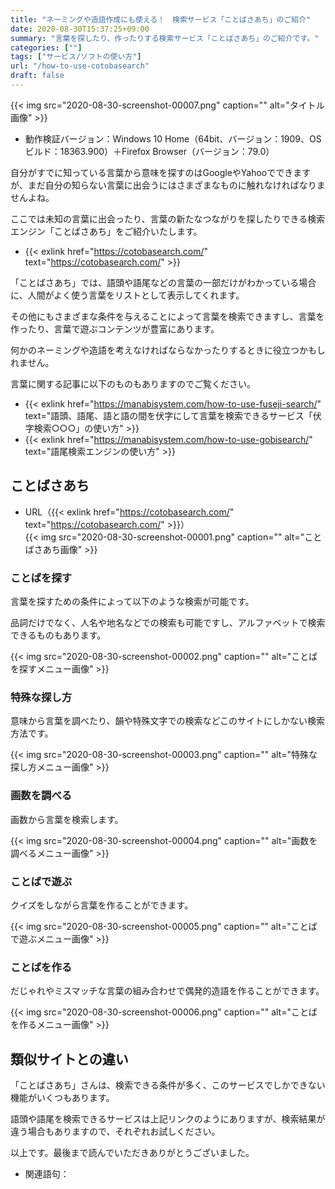 ```yaml
---
title: "ネーミングや造語作成にも使える！　検索サービス「ことばさあち」のご紹介"
date: 2020-08-30T15:37:25+09:00
summary: "言葉を探したり、作ったりする検索サービス「ことばさあち」のご紹介です。"
categories: [""]
tags: ["サービス/ソフトの使い方"]
url: "/how-to-use-cotobasearch"
draft: false
---
```


{{< img src="2020-08-30-screenshot-00007.png" caption="" alt="タイトル画像" >}}

- 動作検証バージョン：Windows 10 Home（64bit、バージョン：1909、OSビルド：18363.900）＋Firefox Browser（バージョン：79.0）

自分がすでに知っている言葉から意味を探すのはGoogleやYahooでできますが、まだ自分の知らない言葉に出会うにはさまざまなものに触れなければなりませんよね。

ここでは未知の言葉に出会ったり、言葉の新たなつながりを探したりできる検索エンジン「ことばさあち」をご紹介いたします。

- {{< exlink href="https://cotobasearch.com/" text="https://cotobasearch.com/" >}}

「ことばさあち」では、語頭や語尾などの言葉の一部だけがわかっている場合に、人間がよく使う言葉をリストとして表示してくれます。

その他にもさまざまな条件を与えることによって言葉を検索できますし、言葉を作ったり、言葉で遊ぶコンテンツが豊富にあります。

何かのネーミングや造語を考えなければならなかったりするときに役立つかもしれません。

言葉に関する記事に以下のものもありますのでご覧ください。
- {{< exlink href="https://manabisystem.com/how-to-use-fuseji-search/" text="語頭、語尾、語と語の間を伏字にして言葉を検索できるサービス「伏字検索○○○」の使い方" >}}
- {{< exlink href="https://manabisystem.com/how-to-use-gobisearch/" text="語尾検索エンジンの使い方" >}}

## ことばさあち

- URL（{{< exlink href="https://cotobasearch.com/" text="https://cotobasearch.com/" >}}）  
{{< img src="2020-08-30-screenshot-00001.png" caption="" alt="ことばさあち画像" >}}


### ことばを探す

言葉を探すための条件によって以下のような検索が可能です。

品詞だけでなく、人名や地名などでの検索も可能ですし、アルファベットで検索できるものもあります。

{{< img src="2020-08-30-screenshot-00002.png" caption="" alt="ことばを探すメニュー画像" >}}

### 特殊な探し方

意味から言葉を調べたり、韻や特殊文字での検索などこのサイトにしかない検索方法です。

{{< img src="2020-08-30-screenshot-00003.png" caption="" alt="特殊な探し方メニュー画像" >}}

### 画数を調べる

画数から言葉を検索します。

{{< img src="2020-08-30-screenshot-00004.png" caption="" alt="画数を調べるメニュー画像" >}}

### ことばで遊ぶ

クイズをしながら言葉を作ることができます。

{{< img src="2020-08-30-screenshot-00005.png" caption="" alt="ことばで遊ぶメニュー画像" >}}

### ことばを作る

だじゃれやミスマッチな言葉の組み合わせで偶発的造語を作ることができます。

{{< img src="2020-08-30-screenshot-00006.png" caption="" alt="ことばを作るメニュー画像" >}}

## 類似サイトとの違い

「ことばさあち」さんは、検索できる条件が多く、このサービスでしかできない機能がいくつもあります。

語頭や語尾を検索できるサービスは上記リンクのようにありますが、検索結果が違う場合もありますので、それぞれお試しください。

以上です。最後まで読んでいただきありがとうございました。

- 関連語句：
